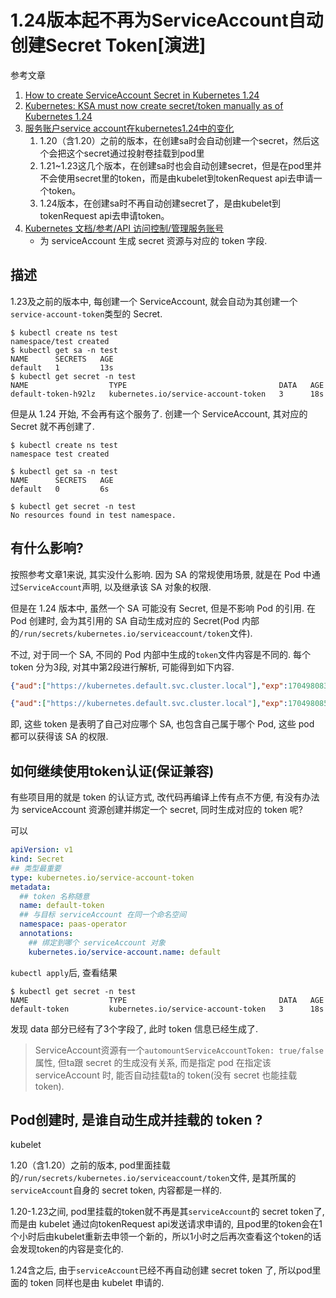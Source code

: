 # 1.24版本起不再为ServiceAccount自动创建Secret Token[演进]

参考文章

1. [How to create ServiceAccount Secret in Kubernetes 1.24](https://medium.com/@gowthamshankar09/how-to-create-serviceaccount-secret-in-kubernetes-1-24-36a61bdb73ad)
2. [Kubernetes: KSA must now create secret/token manually as of Kubernetes 1.24](https://fabianlee.org/2022/10/16/kubernetes-ksa-must-now-create-secret-token-manually-as-of-kubernetes-1-24/)
3. [服务账户service account在kubernetes1.24中的变化](https://www.rhce.cc/3849.html)
    1. 1.20（含1.20）之前的版本，在创建sa时会自动创建一个secret，然后这个会把这个secret通过投射卷挂载到pod里
    2. 1.21~1.23这几个版本，在创建sa时也会自动创建secret，但是在pod里并不会使用secret里的token，而是由kubelet到tokenRequest api去申请一个token。
    3. 1.24版本，在创建sa时不再自动创建secret了，是由kubelet到tokenRequest api去申请token。
4. [Kubernetes 文档/参考/API 访问控制/管理服务账号](https://v1-24.docs.kubernetes.io/zh-cn/docs/reference/access-authn-authz/service-accounts-admin/#to-create-additional-api-tokens)
    - 为 serviceAccount 生成 secret 资源与对应的 token 字段.

## 描述

1.23及之前的版本中, 每创建一个 ServiceAccount, 就会自动为其创建一个 `service-account-token`类型的 Secret.

```log
$ kubectl create ns test
namespace/test created
$ kubectl get sa -n test
NAME      SECRETS   AGE
default   1         13s
$ kubectl get secret -n test
NAME                  TYPE                                  DATA   AGE
default-token-h92lz   kubernetes.io/service-account-token   3      18s
```

但是从 1.24 开始, 不会再有这个服务了. 创建一个 ServiceAccount, 其对应的 Secret 就不再创建了.

```log
$ kubectl create ns test
namespace test created

$ kubectl get sa -n test
NAME      SECRETS   AGE
default   0         6s

$ kubectl get secret -n test
No resources found in test namespace.
```

## 有什么影响?

按照参考文章1来说, 其实没什么影响. 因为 SA 的常规使用场景, 就是在 Pod 中通过`ServiceAccount`声明, 以及继承该 SA 对象的权限.

但是在 1.24 版本中, 虽然一个 SA 可能没有 Secret, 但是不影响 Pod 的引用. 在 Pod 创建时, 会为其引用的 SA 自动生成对应的 Secret(Pod 内部的`/run/secrets/kubernetes.io/serviceaccount/token`文件).

不过, 对于同一个 SA, 不同的 Pod 内部中生成的`token`文件内容是不同的. 每个 token 分为3段, 对其中第2段进行解析, 可能得到如下内容.

```json
{"aud":["https://kubernetes.default.svc.cluster.local"],"exp":1704980839,"iat":1673444839,"iss":"https://kubernetes.default.svc.cluster.local","kubernetes.io":{"namespace":"test","pod":{"name":"test-xxx","uid":"cd1108be-b3f4-466c-b638-31bf500c01d4"},"serviceaccount":{"name":"default","uid":"e9b4d519-7d3e-4925-a0b9-566618ab92a0"},"warnafter":1673448446},"nbf":1673444839,"sub":"system:serviceaccount:test:default"}

{"aud":["https://kubernetes.default.svc.cluster.local"],"exp":1704980855,"iat":1673444855,"iss":"https://kubernetes.default.svc.cluster.local","kubernetes.io":{"namespace":"test","pod":{"name":"test-yyy","uid":"2e8be0f4-e5f0-4294-afc0-69ca5a8d264f"},"serviceaccount":{"name":"default","uid":"e9b4d519-7d3e-4925-a0b9-566618ab92a0"},"warnafter":1673448462},"nbf":1673444855,"sub":"system:serviceaccount:test:default"}
```

即, 这些 token 是表明了自己对应哪个 SA, 也包含自己属于哪个 Pod, 这些 pod 都可以获得该 SA 的权限.

## 如何继续使用token认证(保证兼容)

有些项目用的就是 token 的认证方式, 改代码再编译上传有点不方便, 有没有办法为 serviceAccount 资源创建并绑定一个 secret, 同时生成对应的 token 呢?

可以

```yaml
apiVersion: v1
kind: Secret
## 类型最重要
type: kubernetes.io/service-account-token
metadata:
  ## token 名称随意
  name: default-token
  ## 与目标 serviceAccount 在同一个命名空间
  namespace: paas-operator
  annotations:
    ## 绑定到哪个 serviceAccount 对象
    kubernetes.io/service-account.name: default
```

`kubectl apply`后, 查看结果

```
$ kubectl get secret -n test
NAME                  TYPE                                  DATA   AGE
default-token         kubernetes.io/service-account-token   3      18s
```

发现 data 部分已经有了3个字段了, 此时 token 信息已经生成了.

> ServiceAccount资源有一个`automountServiceAccountToken: true/false`属性, 但ta跟 secret 的生成没有关系, 而是指定 pod 在指定该 serviceAccount 时, 能否自动挂载ta的 token(没有 secret 也能挂载 token).

## Pod创建时, 是谁自动生成并挂载的 token ?

kubelet

1.20（含1.20）之前的版本, pod里面挂载的`/run/secrets/kubernetes.io/serviceaccount/token`文件, 是其所属的`serviceAccount`自身的 secret token, 内容都是一样的.

1.20-1.23之间, pod里挂载的token就不再是其`serviceAccount`的 secret token了, 而是由 kubelet 通过向tokenRequest api发送请求申请的, 且pod里的token会在1个小时后由kubelet重新去申领一个新的，所以1小时之后再次查看这个token的话会发现token的内容是变化的.

1.24含之后, 由于`serviceAccount`已经不再自动创建 secret token 了, 所以pod里面的 token 同样也是由 kubelet 申请的.
